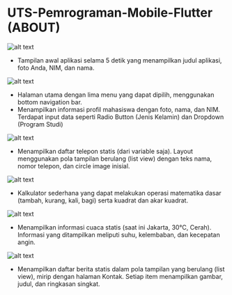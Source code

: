  # UTS-Pemrograman-Mobile-Flutter (ABOUT)

![alt text](https://github.com/MRNaufal21/UTS-Pemrograman-Mobile-Flutter/blob/main/assets/splashsceen.png?raw=true)

- Tampilan awal aplikasi selama 5 detik yang menampilkan judul aplikasi, foto Anda, NIM, dan nama.

![alt text](https://github.com/MRNaufal21/UTS-Pemrograman-Mobile-Flutter/blob/main/assets/biodata.png?raw=true)

- Halaman utama dengan lima menu yang dapat dipilih, menggunakan bottom navigation bar.
- Menampilkan informasi profil mahasiswa dengan foto, nama, dan NIM. Terdapat input data seperti Radio Button (Jenis Kelamin) dan Dropdown (Program Studi)

![alt text](https://github.com/MRNaufal21/UTS-Pemrograman-Mobile-Flutter/blob/main/assets/kontak.png?raw=true)

- Menampilkan daftar telepon statis (dari variable saja). Layout menggunakan pola tampilan berulang (list view) dengan teks nama, nomor telepon, dan circle image inisial.

![alt text](https://github.com/MRNaufal21/UTS-Pemrograman-Mobile-Flutter/blob/main/assets/kalkulator.png?raw=true)

- Kalkulator sederhana yang dapat melakukan operasi matematika dasar (tambah, kurang, kali, bagi) serta kuadrat dan akar kuadrat.

![alt text](https://github.com/MRNaufal21/UTS-Pemrograman-Mobile-Flutter/blob/main/assets/cuaca.png?raw=true)

- Menampilkan informasi cuaca statis (saat ini Jakarta, 30°C, Cerah). Informasi yang ditampilkan meliputi suhu, kelembaban, dan kecepatan angin.

![alt text](https://github.com/MRNaufal21/UTS-Pemrograman-Mobile-Flutter/blob/main/assets/berita.png?raw=true)

- Menampilkan daftar berita statis dalam pola tampilan yang berulang (list view), mirip dengan halaman Kontak. Setiap item menampilkan gambar, judul, dan ringkasan singkat.










